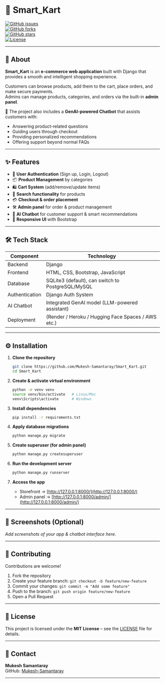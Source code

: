 # 🛒 Smart_Kart

[![GitHub issues](https://img.shields.io/github/issues/Mukesh-Samantaray/Smart_Kart)](https://github.com/Mukesh-Samantaray/Smart_Kart/issues)  
[![GitHub forks](https://img.shields.io/github/forks/Mukesh-Samantaray/Smart_Kart)](https://github.com/Mukesh-Samantaray/Smart_Kart/network)  
[![GitHub stars](https://img.shields.io/github/stars/Mukesh-Samantaray/Smart_Kart)](https://github.com/Mukesh-Samantaray/Smart_Kart/stargazers)  
[![License](https://img.shields.io/badge/license-MIT-blue.svg)](#license)

---

## 📖 About

**Smart_Kart** is an **e-commerce web application** built with Django that provides a smooth and intelligent shopping experience.  

Customers can browse products, add them to the cart, place orders, and make secure payments.  
Admins can manage products, categories, and orders via the built-in **admin panel**.  

🚀 The project also includes a **GenAI-powered Chatbot** that assists customers with:  
- Answering product-related questions  
- Guiding users through checkout  
- Providing personalized recommendations  
- Offering support beyond normal FAQs  

---

## ✨ Features

- 🔐 **User Authentication** (Sign up, Login, Logout)  
- 📦 **Product Management** by categories  
- 🛍️ **Cart System** (add/remove/update items)  
- 🔎 **Search functionality** for products  
- 💳 **Checkout & order placement**  
- 🛠️ **Admin panel** for order & product management  
- 🤖 **AI Chatbot** for customer support & smart recommendations  
- 📱 **Responsive UI** with Bootstrap  

---

## 🛠 Tech Stack

| Component       | Technology |
|-----------------|------------|
| Backend         | Django |
| Frontend        | HTML, CSS, Bootstrap, JavaScript |
| Database        | SQLite3 (default), can switch to PostgreSQL/MySQL |
| Authentication  | Django Auth System |
| AI Chatbot      | Integrated GenAI model (LLM-powered assistant) |
| Deployment      | (Render / Heroku / Hugging Face Spaces / AWS etc.) |

---

## ⚙️ Installation

1. **Clone the repository**

   ```bash
   git clone https://github.com/Mukesh-Samantaray/Smart_Kart.git
   cd Smart_Kart
   ```

2. **Create & activate virtual environment**

   ```bash
   python -m venv venv
   source venv/bin/activate   # Linux/Mac
   venv\Scripts\activate      # Windows
   ```

3. **Install dependencies**

   ```bash
   pip install -r requirements.txt
   ```

4. **Apply database migrations**

   ```bash
   python manage.py migrate
   ```

5. **Create superuser (for admin panel)**

   ```bash
   python manage.py createsuperuser
   ```

6. **Run the development server**

   ```bash
   python manage.py runserver
   ```

7. **Access the app**

   - Storefront → [http://127.0.0.1:8000/](http://127.0.0.1:8000/)  
   - Admin panel → [http://127.0.0.1:8000/admin/](http://127.0.0.1:8000/admin/)  

---

## 📸 Screenshots (Optional)

_Add screenshots of your app & chatbot interface here._

---

## 🤝 Contributing

Contributions are welcome!  

1. Fork the repository  
2. Create your feature branch: `git checkout -b feature/new-feature`  
3. Commit your changes: `git commit -m "Add some feature"`  
4. Push to the branch: `git push origin feature/new-feature`  
5. Open a Pull Request  

---

## 📜 License

This project is licensed under the **MIT License** – see the [LICENSE](LICENSE) file for details.

---

## 📧 Contact

**Mukesh Samantaray**  
GitHub: [Mukesh-Samantaray](https://github.com/Mukesh-Samantaray)  

---
